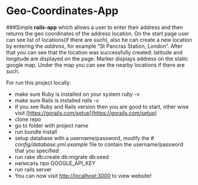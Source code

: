# Geo-Coordinates-App

###Simple **rails-app** which allows a user to enter their address and then returns the geo coordinates of the address location. 
On the start page user can see list of locations(if there are such), also he can create a new location by entering the _address_, for example “St Pancras Station, London”. After that you can see that the location was successfully created: latitude and longitude are displayed on the page. Marker displays address on the static google map. Under the map you can see the nearby locations if there are such.
 
For run this project locally:
* make sure Ruby is installed on your system _ruby -v_
* make sure Rails is installed _rails -v_
* if you see Ruby and Rails version then you are good to start, other wise visit [https://gorails.com/setup](https://gorails.com/setup) 
* clone repo
* go to folder with project name
* run bundle install
* setup database with a username/password, modify the _# config/database.yml.example_ file to contain the username/password that you specified
* run rake db:create db:migrate db:seed
* написать про GOOGLE_API_KEY
* run rails server
* You can now visit [http://localhost:3000](http://localhost:3000) to view website!